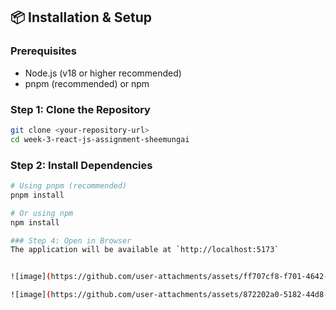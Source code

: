 
## 📦 Installation & Setup

### Prerequisites
- Node.js (v18 or higher recommended)
- pnpm (recommended) or npm

### Step 1: Clone the Repository
```bash
git clone <your-repository-url>
cd week-3-react-js-assignment-sheemungai
```

### Step 2: Install Dependencies
```bash
# Using pnpm (recommended)
pnpm install

# Or using npm
npm install

### Step 4: Open in Browser
The application will be available at `http://localhost:5173`


![image](https://github.com/user-attachments/assets/ff707cf8-f701-4642-9f9e-7f88826dea10)

![image](https://github.com/user-attachments/assets/872202a0-5182-44d8-905a-35dbe85b5633)

